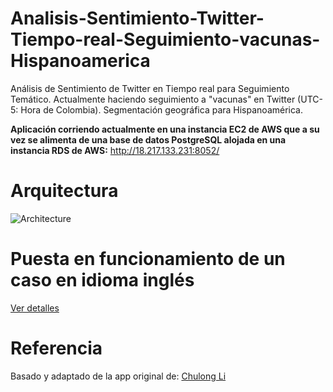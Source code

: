 # Analisis-Sentimiento-Twitter-Tiempo-real-Seguimiento-vacunas-Hispanoamerica
Análisis de Sentimiento de Twitter en Tiempo real para Seguimiento Temático. Actualmente haciendo seguimiento a "vacunas" en Twitter (UTC-5: Hora de Colombia). Segmentación geográfica para Hispanoamérica.

**Aplicación corriendo actualmente en una instancia EC2 de AWS que a su vez se alimenta de una base de datos PostgreSQL alojada en una instancia RDS de AWS:** http://18.217.133.231:8052/

# Arquitectura
![Architecture](https://raw.github.com/felipeescallon/Analisis-Sentimiento-Twitter-Tiempo-real-Seguimiento-vacunas-Hispanoamerica/main/imagen/Architecture.png)

# Puesta en funcionamiento de un caso en idioma inglés
[Ver detalles](https://github.com/felipeescallon/TP_PruebaTecnica_CientificoDatos/blob/main/Optional_Case_NLP_Twitter_TP/twitter/DEF_Final_Optional_Case_NLP_Twitter_TP.ipynb)

# Referencia
Basado y adaptado de la app original de: [Chulong Li](https://github.com/Chulong-Li/Real-time-Sentiment-Tracking-on-Twitter-for-Brand-Improvement-and-Trend-Recognition)

